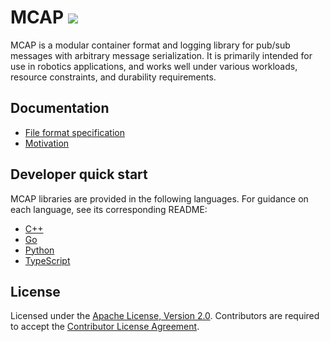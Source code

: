 # MCAP ![](https://img.shields.io/badge/beta-blue)

MCAP is a modular container format and logging library for pub/sub messages with arbitrary message serialization. It is primarily intended for use in robotics applications, and works well under various workloads, resource constraints, and durability requirements.

## Documentation

- [File format specification](./docs/specification)
- [Motivation](./docs/motivation/evaluation-of-robotics-data-recording-file-formats.md)

## Developer quick start

MCAP libraries are provided in the following languages. For guidance on each language, see its corresponding README:

- [C++](./cpp)
- [Go](./go)
- [Python](./python)
- [TypeScript](./typescript)

## License

Licensed under the [Apache License, Version 2.0](/LICENSE). Contributors are required to accept the [Contributor License Agreement](https://github.com/foxglove/cla).
